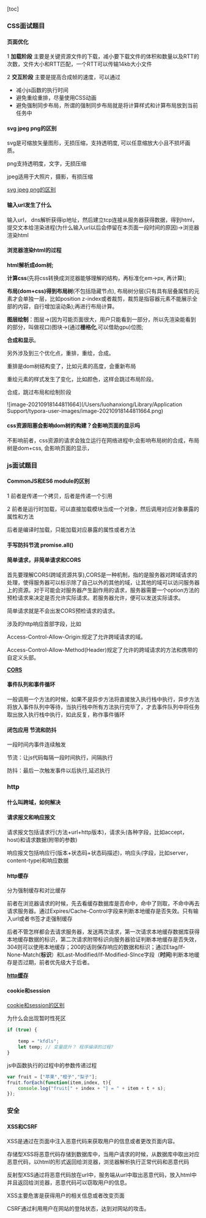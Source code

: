 [toc]

### CSS面试题目

#### 页面优化

1 **加载阶段** 主要是关键资源文件的下载，减小要下载文件的体积和数量以及RTT的次数，文件大小和RTT匹配，一个RTT可以传输14kb大小文件

2 **交互阶段** 主要是提高合成帧的速度，可以通过

- 减小js函数的执行时间
- 避免重绘重排，尽量使用CSS动画
- 避免强制同步布局，所谓的强制同步布局就是将计算样式和计算布局放到当前任务中

#### svg jpeg png的区别

svg是可缩放矢量图形，无损压缩，支持透明度, 可以任意缩放大小且不损坏画质。

png支持透明度，文字，无损压缩

jpeg适用于大照片，摄影，有损压缩

[svg jpeg png的区别](https://zhuanlan.zhihu.com/p/53441916)

#### 输入url发生了什么

输入url， dns解析获得ip地址，然后建立tcp连接从服务器获得数据，得到html，提交文本给渲染进程(为什么输入url以后会停留在本页面一段时间的原因)->浏览器渲染html

#### 浏览器渲染html的过程

**html解析成dom树;**

**计算css**(先将css转换成浏览器能够理解的结构，再标准化em->px, 再计算); 

**布局(dom+css)得到布局树**(不包括隐藏节点), 布局树分层(只有具有层叠属性的元素才会单独一层，比如position z-index或者裁剪，裁剪是指容器元素不能展示全部的内容，自行增加滚动条);再进行布局计算。

 **图层绘制**：图层->(因为可能页面很大，用户只能看到一部分，所以先渲染能看到的部分，叫做视口)图块->(通过**栅格化**,可以借助gpu)位图;

**合成和显示**。

另外涉及到三个优化点，重排，重绘，合成。

重排是dom树结构变了，比如元素的高度，会重新布局

重绘元素的样式发生了变化，比如颜色，这样会跳过布局阶段。

合成，跳过布局和绘制阶段

![image-20210918144811664](/Users/luohanxiong/Library/Application Support/typora-user-images/image-20210918144811664.png)

#### css资源阻塞会影响dom树的构建？会影响页面的显示吗

不影响前者，css资源的请求会独立运行在网络进程中;会影响布局树的合成，布局树是dom+css, 会影响页面的显示，

### js面试题目

#### CommonJS和ES6 module的区别

1 前者是传递一个拷贝，后者是传递一个引用

2 前者是运行时加载，可以直接加载模块当成一个对象，然后调用对应对象暴露的属性和方法

后者是编译时加载，只能加载对应暴露的属性或者方法

#### 手写防抖节流 promise.all()

#### 简单请求，非简单请求和CORS

首先要理解CORS(跨域资源共享),CORS是一种机制，指的是服务器对跨域请求的处理，使得服务器可以标示除了自己以外的其他的域，让其他的域可以访问服务器上的资源。对于可能会对服务器产生副作用的请求，服务器需要一个option方法的预检请求来决定是否允许实际请求。若服务器允许，便可以发送实际请求。

简单请求就是不会出发CORS预检请求的请求。

涉及的http响应首部字段，比如

Access-Control-Allow-Origin:规定了允许跨域请求的域。

Access-Control-Allow-Method(Header)规定了允许的跨域请求的方法和携带的自定义头部。

**[CORS](https://developer.mozilla.org/zh-CN/docs/Web/HTTP/CORS#preflighted_requests)**

#### 事件队列和事件循环

一般调用一个方法的时候，如果不是异步方法将直接放入执行栈中执行，异步方法将放入事件队列中等待，当执行栈中所有方法执行完毕了，才去事件队列中将任务取出放入执行栈中执行，如此反复，称作事件循环

#### 闭包应用 节流和防抖

一段时间内事件连续触发

节流：让js代码每隔一段时间执行，间隔执行

防抖：最后一次触发事件以后执行,延迟执行

### http

#### 什么叫跨域，如何解决

#### 请求报文和响应报文

请求报文包括请求行(方法+url+http版本)，请求头(各种字段，比如accept，host)和请求数据(附带的参数)

响应报文包括响应行(版本+状态码+状态码描述)，响应头(字段，比如server，content-type)和响应数据

#### http缓存

分为强制缓存和对比缓存

前者在浏览器请求的时候，先去看缓存数据库是否命中，命中了则取，不命中再去请求服务器。通过Expires/Cache-Control字段来判断本地缓存是否失效。只有输入url或者书签才走强制缓存

后者不管怎样都会去请求服务器，发送两次请求，第一次请求本地缓存数据库获得本地缓存数据的标识，第二次请求附带标识向服务器验证判断本地缓存是否失效，304则可以使用本地缓存；200的话则保存响应的数据和标识；通过Etag/If-None-Match(**标识**）和Last-Modified/If-Modified-SInce字段（**时间**)判断本地缓存是否过期，前者优先级大于后者。

**[http缓存](https://segmentfault.com/a/1190000021716418)**

#### cookie和session

[cookie和session的区别](https://www.cnblogs.com/ityouknow/p/10856177.html)

为什么会出现暂时性死区

```js
if (true) {
    
    temp = "kfdls";
    let temp; // 变量提升？ 程序编译的过程?
}
```



js中函数执行的过程中的参数传递过程

```js
var fruit = ["苹果","橙子","梨子"];
fruit.forEach(function(item,index, t){
    console.log("fruit[" + index + "] = " + item + t + s);
});
```

### 安全

#### XSS和CSRF

XSS是通过在页面中注入恶意代码来获取用户的信息或者更改页面内容。

存储型XSS将恶意代码存储到数据库中，当用户请求的时候，从数据库中取出对应恶意代码，以html的形式返回给浏览器，浏览器解析执行正常代码和恶意代码

反射型XSS通过将恶意代码放在url中，服务端从url中取出恶意代码，放入html中并且返回给浏览器，恶意代码可以窃取用户的信息。

XSS主要危害是获得用户的相关信息或者改变页面

CSRF通过利用用户在网站的登陆状态，达到对网站的攻击。
